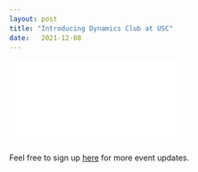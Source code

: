```yaml
---
layout: post
title: "Introducing Dynamics Club at USC"
date:   2021-12-08 
---
```


![DynamicsClub](/images/DynamicsClub_Jan2022.pdf)

Feel free to sign up [here](https://forms.gle/zvwmxyHC8XhYZZx77) for more event updates.